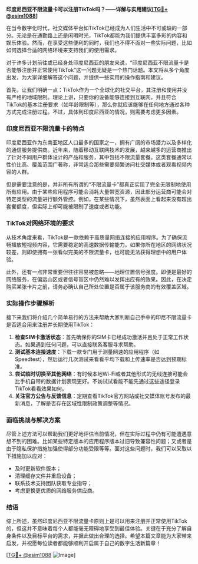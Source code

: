 **印度尼西亚不限流量卡可以注册TikTok吗？——详解与实用建议[[TG💪+ @esim1088](https://t.me/s/esim1088)]**

在当今数字化时代，社交媒体平台如TikTok已经成为人们生活中不可或缺的一部分。无论是在通勤路上还是闲暇时光，TikTok都能为我们提供丰富多彩的内容和娱乐体验。然而，在享受这些便利的同时，我们也不得不面对一些实际问题，比如如何选择合适的网络环境来支持我们的使用需求。

对于许多计划前往或已经身处印度尼西亚的朋友来说，“印度尼西亚不限流量卡是否能够注册并正常使用TikTok”这一问题无疑是一个热门话题。本文将从多个角度出发，为大家详细解答这个问题，并提供一些实用的操作指南和建议。

首先，让我们明确一点：TikTok作为一个全球化的社交平台，其注册和使用并没有严格的地域限制。理论上讲，只要你的设备能够连接到互联网，并且符合TikTok的基本注册要求（如年龄限制等），那么你就应该能够在任何地方通过各种方式完成注册过程。不过，具体到印度尼西亚的情况，则需要考虑更多因素。

### 印度尼西亚不限流量卡的特点

印度尼西亚作为东南亚地区人口最多的国家之一，拥有广阔的市场潜力以及多样化的通信服务提供商。近年来，随着移动互联网技术的发展，越来越多的运营商推出了针对不同用户群体设计的产品和服务，其中包括不限流量套餐。这类套餐通常以性价比高、覆盖范围广著称，非常适合那些需要频繁访问社交媒体或者观看视频内容的人群。

但是需要注意的是，并非所有所谓的“不限流量卡”都真正实现了完全无限制地使用所有应用。由于某些应用程序可能会消耗大量带宽资源，因此部分运营商可能会对特定类型的流量进行额外管控。例如，在某些情况下，虽然表面上看起来没有超出套餐额度，但实际上却可能被限制了速度或者功能。

### TikTok对网络环境的要求

从技术角度来看，TikTok是一款依赖于高质量网络连接的应用程序。为了确保流畅播放短视频内容，它需要稳定的高速数据传输能力。如果你所在地区的网络状况较差，则即使拥有一张看似完美的不限流量卡，也可能无法获得理想中的用户体验。

此外，还有一点非常重要但往往容易被忽略——地理位置信号强度。即便是最好的网络服务，在偏远山区或者信号盲区中仍然难以发挥出应有的效果。因此，在决定购买某张卡片之前，请务必确认自己所处位置是否属于该服务商的有效覆盖区域。

### 实际操作步骤解析

接下来我们将介绍几个简单易行的方法来帮助大家判断自己手中的印尼不限流量卡是否适合用来注册并长期使用TikTok：

1. **检查SIM卡激活状态**：首先确保你的SIM卡已经成功激活并且处于正常工作状态。如果遇到任何问题，可以直接联系客服寻求帮助。
2. **测试基本连接速度**：下载一款专门用于测量网速的应用程序（如Speedtest），然后运行几次测试来看看平均下载和上传速率是否达到预期标准。
3. **尝试临时切换至其他网络**：有时候本地Wi-Fi或者其他形式的无线连接可能会比手机自带的数据计划表现更好。不妨试试看能不能先通过这些途径登录TikTok看看效果如何。
4. **关注官方公告与反馈信息**：定期查看TikTok官方网站或社交媒体账号发布的最新消息，了解是否存在区域性限制政策调整等情况。

### 面临挑战与解决方案

尽管上述方法可以帮助我们更好地评估当前情况，但在实际过程中仍有可能遭遇意想不到的困难。比如某些特定版本的应用程序版本过旧导致兼容性问题；又或者是由于隐私保护措施加强使得部分功能受限等等。面对这些问题时，我们可以采取以下措施加以应对：

- 及时更新软件版本；
- 清理缓存文件并重启设备；
- 联系技术支持团队获取专业指导；
- 考虑更换更优质的网络服务供应商。

### 结语

综上所述，虽然印度尼西亚不限流量卡原则上是可以用来注册并正常使用TikTok的，但这并不意味着每个人都能毫无障碍地享受到最佳体验。关键在于充分了解自身条件以及目标平台的需求，并据此做出合理的选择。希望本篇文章能为大家带来启发，并祝愿每位读者都能够顺利开启属于自己的数字生活新篇章！

[[TG💪+ @esim1088](https://t.me/s/esim1088) ![Image](https://i.postimg.cc/4NQfJmqS/Snipaste-2025-05-13-00-14-12.png)]
